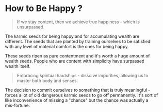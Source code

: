 # How to Be Happy ?

> If we stay content, then we achieve true happiness - which is unsurpassed.

The karmic seeds for being happy and for accumulating wealth are different. The seeds that are planted by training ourselves to be satisfied with any level of material comfort is the ones for being happy.

These seeds ripen as pure contentment and it's worth a huge amount of wealth seeds. People who are content with simplicity have surpassed wealth itself.

> Embracing spiritual hardships - dissolve impurities, allowing us to master both body and senses.

The decision to commit ourselves to something that is truly meaningful - forces a lot of old dangerous karmic seeds to go off permanently. It's sort of like inconvenience of missing a "chance" but the chance was actually a mis-fortune.
